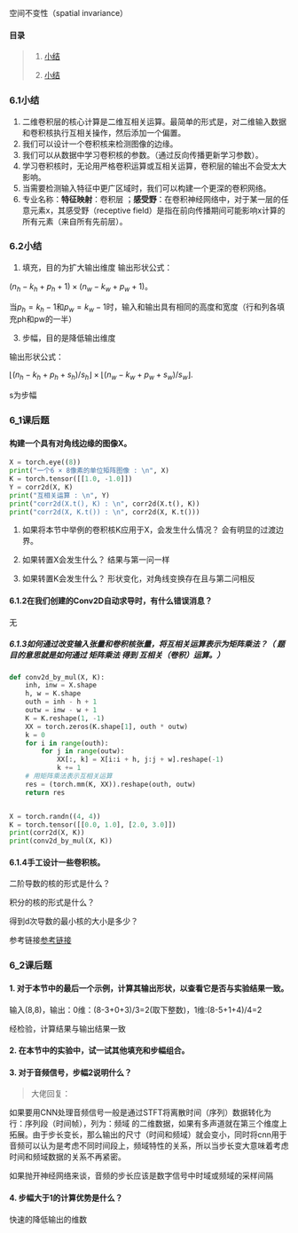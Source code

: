 空间不变性（spatial invariance）
#### 目录

> 1. [小结]()
>
> 2. [小结]()

### 6.1小结
1. 二维卷积层的核心计算是二维互相关运算。最简单的形式是，对二维输入数据和卷积核执行互相关操作，然后添加一个偏置。
2. 我们可以设计一个卷积核来检测图像的边缘。
3. 我们可以从数据中学习卷积核的参数。（通过反向传播更新学习参数）。
4. 学习卷积核时，无论用严格卷积运算或互相关运算，卷积层的输出不会受太大影响。
5. 当需要检测输入特征中更广区域时，我们可以构建一个更深的卷积网络。
6. 专业名称：**特征映射**：卷积层 ；**感受野**：在卷积神经网络中，对于某一层的任意元素x，其感受野（receptive field）是指在前向传播期间可能影响x计算的所有元素（来自所有先前层）。

### 6.2小结
1. 填充，目的为扩大输出维度
输出形状公式：

$(n_h-k_h+p_h+1)\times(n_w-k_w+p_w+1)。$

当$p_h=k_h-1$和$p_w=k_w-1$时，输入和输出具有相同的高度和宽度（行和列各填充ph和pw的一半）

3. 步幅，目的是降低输出维度

输出形状公式：

$\lfloor(n_h-k_h+p_h+s_h)/s_h\rfloor \times \lfloor(n_w-k_w+p_w+s_w)/s_w\rfloor.$

s为步幅

### 6_1课后题

#### 构建一个具有对角线边缘的图像X。
``` py
X = torch.eye((8))
print("⼀个6 × 8像素的单位矩阵图像 : \n", X)
K = torch.tensor([[1.0, -1.0]])
Y = corr2d(X, K)
print("互相关运算 : \n", Y)
print("corr2d(X.t(), K) : \n", corr2d(X.t(), K))
print("corr2d(X, K.t()) : \n", corr2d(X, K.t()))
```
1. 如果将本节中举例的卷积核K应用于X，会发生什么情况？
会有明显的过渡边界。

2. 如果转置X会发生什么？
结果与第一问一样

3. 如果转置K会发生什么？
形状变化，对角线变换存在且与第二问相反

#### 6.1.2在我们创建的Conv2D自动求导时，有什么错误消息？
无

##### 6.1.3如何通过改变输入张量和卷积核张量，将互相关运算表示为矩阵乘法？（ 题目的意思就是如何通过 矩阵乘法 得到 互相关（卷积）运算。）
``` py
def conv2d_by_mul(X, K):
    inh, inw = X.shape
    h, w = K.shape
    outh = inh - h + 1
    outw = inw - w + 1
    K = K.reshape(1, -1)
    XX = torch.zeros(K.shape[1], outh * outw)
    k = 0
    for i in range(outh):
        for j in range(outw):
            XX[:, k] = X[i:i + h, j:j + w].reshape(-1)
            k += 1
    # 用矩阵乘法表示互相关运算
    res = (torch.mm(K, XX)).reshape(outh, outw)
    return res


X = torch.randn((4, 4))
K = torch.tensor([[0.0, 1.0], [2.0, 3.0]])
print(corr2d(X, K))
print(conv2d_by_mul(X, K))
```

#### 6.1.4手工设计一些卷积核。
二阶导数的核的形式是什么？

积分的核的形式是什么？

得到d次导数的最小核的大小是多少？

参考链接[参考链接](https://dsp.stackexchange.com/questions/10605/kernels-to-compute-second-order-derivative-of-digital-image)

### 6_2课后题
#### 1. 对于本节中的最后一个示例，计算其输出形状，以查看它是否与实验结果一致。
输入(8,8)，输出：0维：(8-3+0+3)/3=2(取下整数)，1维:(8-5+1+4)/4=2

经检验，计算结果与输出结果一致

#### 2. 在本节中的实验中，试一试其他填充和步幅组合。

#### 3. 对于音频信号，步幅2说明什么？
> 大佬回复：

如果要用CNN处理音频信号一般是通过STFT将离散时间（序列）数据转化为 行：序列段（时间帧），列为：频域 的二维数据，如果有多声道就在第三个维度上拓展。由于步长变长，那么输出的尺寸（时间和频域）就会变小，同时将cnn用于音频可以认为是考虑不同时间段上，频域特性的关系，所以当步长变大意味着考虑时间和频域数据的关系不再紧密。

如果抛开神经网络来谈，音频的步长应该是数字信号中时域或频域的采样间隔

#### 4. 步幅大于1的计算优势是什么？
快速的降低输出的维数
